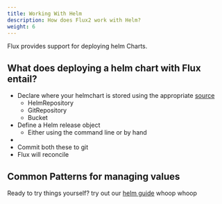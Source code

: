 ```yaml
---
title: Working With Helm
description: How does Flux2 work with Helm?
weight: 6
---
```


Flux provides support for deploying helm Charts.

## What does deploying a helm chart with Flux entail?

- Declare where your helmchart is stored using the appropriate [source]
    - HelmRepository
    - GitRepository
    - Bucket
- Define a Helm release object
  - Either using the command line or by hand
- 
- Commit both these to git
- Flux will reconcile

## Common Patterns for managing values

Ready to try things yourself?
try out our [helm guide] whoop whoop


[source]: ../sources
[helm guide]: ../../guides/helmreleases